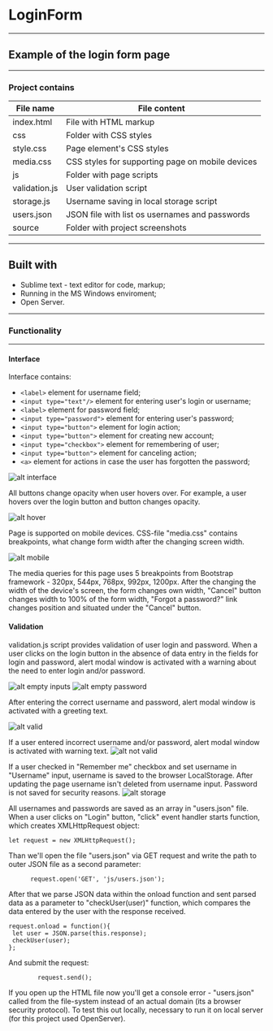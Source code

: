 # LoginForm
---------------------------------
## Example of the login form page
---------------------------------
### Project contains
 File name         |   File content
-------------------|------------------
index.html         |File with HTML markup
css                |Folder with CSS styles
   style.css       |Page element's CSS styles
   media.css       |CSS styles for supporting page on mobile devices
js                 |Folder with page scripts
   validation.js   |User validation script
   storage.js      |Username saving in local storage script
   users.json      |JSON file with list os usernames and passwords
source             |Folder with project screenshots

----------------------------------------
Built with
----------------------------------------

- Sublime text - text editor for code, markup; 
- Running in the MS Windows enviroment;
- Open Server.

----------------------------------------

### Functionality
----------------------------------------
#### Interface
Interface contains:
  - `<label>` element for username field;
  - `<input type="text"/>` element for entering user's login or username;
  - `<label>` element for password field;
  - `<input type="password">` element for entering user's password;
  - `<input type="button">` element for login action;
  - `<input type="button">` element for creating new account;
  - `<input type="checkbox">` element for remembering of user;
  - `<input type="button">` element for canceling action;
  - `<a>` element for actions in case the user has forgotten the password;
 
![alt interface](https://github.com/AlexShyshkov/LoginForm/blob/master/source/screenshots/login_form.png)

All buttons change opacity when user hovers over. For example, a user hovers over the login button and button changes opacity.

![alt hover](https://github.com/AlexShyshkov/LoginForm/blob/master/source/screenshots/hover_button.png)

Page is supported on mobile devices. CSS-file "media.css" contains breakpoints, what change form width after the changing screen width.

![alt mobile](https://github.com/AlexShyshkov/LoginForm/blob/master/source/screenshots/mobile.png)

The media queries for this page uses 5 breakpoints from Bootstrap framework - 320px, 544px, 768px, 992px, 1200px.
After the changing the width of the device's screen, the form changes own width, "Cancel" button changes width to 100% of the form width, "Forgot a password?" link changes position and situated under the "Cancel" button.

#### Validation

validation.js script provides validation of user login and password. 
When a user clicks on the login button in the absence of data entry in the fields for login and password, alert modal window is activated with a warning about the need to enter login and/or password.

![alt empty inputs](https://github.com/AlexShyshkov/LoginForm/blob/master/source/screenshots/empty_inputs.png)
![alt empty password](https://github.com/AlexShyshkov/LoginForm/blob/master/source/screenshots/empty_password.png)

After entering the correct username and password, alert modal window is activated with a greeting text.

![alt valid](https://github.com/AlexShyshkov/LoginForm/blob/master/source/screenshots/valid_user.png)

If a user entered incorrect username and/or password, alert modal window is activated with warning text.
![alt not valid](https://github.com/AlexShyshkov/LoginForm/blob/master/source/screenshots/not_valid_user.png)

If a user checked in "Remember me" checkbox and set username in "Username" input, username is saved to the browser LocalStorage. After updating the page username isn't deleted from username input. Password is not saved for security reasons.
![alt storage](https://github.com/AlexShyshkov/LoginForm/blob/master/source/screenshots/local_storage.png)

All usernames and passwords are saved as an array in "users.json" file.
When a user clicks on "Login" button, "click" event handler starts function, which creates XMLHttpRequest object:

    let request = new XMLHttpRequest();
    
Than we'll open the file "users.json" via GET request and write the path to outer JSON file as a second parameter:

		  request.open('GET', 'js/users.json');

After that we parse JSON data within the onload function and sent parsed data as a parameter to "checkUser(user)" function, which compares the data entered by the user with the response received.

    request.onload = function(){
     let user = JSON.parse(this.response);
     checkUser(user);
    };

And submit the request:
  
		    request.send();

If you open up the HTML file now you'll get a console error - "users.json" called from the file-system instead of an actual domain (its a browser security protocol). To test this out locally, necessary to run it on local server (for this project used OpenServer).
